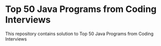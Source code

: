 # Top 50 Java Programs from Coding Interviews
This repository contains solution to Top 50 Java Programs from Coding Interviews